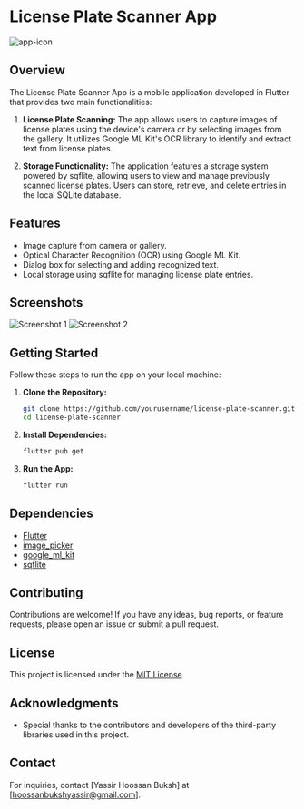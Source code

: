 # License Plate Scanner App
![app-icon](https://github.com/yassir56069/numberplate_recog/assets/62571794/79c3788e-7c4d-4170-b196-fa63b1960e20)

## Overview

The License Plate Scanner App is a mobile application developed in Flutter that provides two main functionalities:

1. **License Plate Scanning:** The app allows users to capture images of license plates using the device's camera or by selecting images from the gallery. It utilizes Google ML Kit's OCR library to identify and extract text from license plates.

2. **Storage Functionality:** The application features a storage system powered by sqflite, allowing users to view and manage previously scanned license plates. Users can store, retrieve, and delete entries in the local SQLite database.

## Features

- Image capture from camera or gallery.
- Optical Character Recognition (OCR) using Google ML Kit.
- Dialog box for selecting and adding recognized text.
- Local storage using sqflite for managing license plate entries.

## Screenshots

![Screenshot 1](https://github.com/yassir56069/numberplate_recog/assets/62571794/f1950696-8c1a-4c41-9ce3-5544d0f01753)
![Screenshot 2](https://github.com/yassir56069/numberplate_recog/assets/62571794/2df44cfb-b8fd-40b3-a3f5-b2405605482a)

## Getting Started

Follow these steps to run the app on your local machine:

1. **Clone the Repository:**
   ```bash
   git clone https://github.com/yourusername/license-plate-scanner.git
   cd license-plate-scanner
   ```

2. **Install Dependencies:**
   ```bash
   flutter pub get
   ```

3. **Run the App:**
   ```bash
   flutter run
   ```

## Dependencies

- [Flutter](https://flutter.dev/)
- [image_picker](https://pub.dev/packages/image_picker)
- [google_ml_kit](https://pub.dev/packages/google_ml_kit)
- [sqflite](https://pub.dev/packages/sqflite)

## Contributing

Contributions are welcome! If you have any ideas, bug reports, or feature requests, please open an issue or submit a pull request.

## License

This project is licensed under the [MIT License](LICENSE).

## Acknowledgments

- Special thanks to the contributors and developers of the third-party libraries used in this project.

## Contact

For inquiries, contact [Yassir Hoossan Buksh] at [hoossanbukshyassir@gmail.com].
